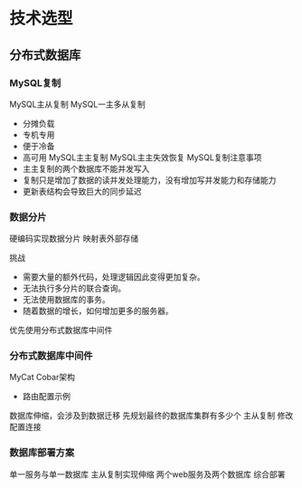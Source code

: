 # 技术选型

## 分布式数据库

### MySQL复制

MySQL主从复制
MySQL一主多从复制
- 分摊负载
- 专机专用
- 便于冷备
- 高可用
MySQL主主复制
MySQL主主失效恢复
MySQL复制注意事项
- 主主复制的两个数据库不能并发写入
- 复制只是增加了数据的读并发处理能力，没有增加写并发能力和存储能力
- 更新表结构会导致巨大的同步延迟

### 数据分片

硬编码实现数据分片
映射表外部存储

挑战
- 需要大量的额外代码，处理逻辑因此变得更加复杂。
- 无法执行多分片的联合查询。
- 无法使用数据库的事务。
- 随着数据的增长，如何增加更多的服务器。

优先使用分布式数据库中间件

### 分布式数据库中间件

MyCat
Cobar架构
- 路由配置示例

数据库伸缩，会涉及到数据迁移
先规划最终的数据库集群有多少个
主从复制
修改配置连接

### 数据库部署方案

单一服务与单一数据库
主从复制实现伸缩
两个web服务及两个数据库
综合部署






